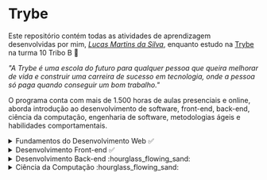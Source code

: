 # Trybe

Este repositório contém todas as atividades de aprendizagem desenvolvidas por mim, _[Lucas Martins da Silva](https://www.linkedin.com/in/lumartins-silva/)_, enquanto estudo na [Trybe](https://www.betrybe.com/) na turma 10 Tribo B :rocket:

_"A Trybe é uma escola do futuro para qualquer pessoa que queira melhorar de vida e construir uma carreira de sucesso em tecnologia, onde a pessoa só paga quando conseguir um bom trabalho."_

O programa conta com mais de 1.500 horas de aulas presenciais e online, aborda introdução ao desenvolvimento de software, front-end, back-end, ciência da computação, engenharia de software, metodologias ágeis e habilidades comportamentais.

<details>
 
  <Summary>Fundamentos do Desenvolvimento Web ✅</Summary>
  <!-- ## Fundamentos do Desenvolvimento Web  -->

##### Bloco 1: Introdução - Unix & Bash

- [x] 1-3: _Unix & Bash - Part 1_
- [x] 1-4: _Unix & Bash - Part 2_
- [x] 1-5: _Shell Script_

##### Bloco 2: Git, GitHub e Internet

- [x] 2-1: _O que é e para que serve?_
- [x] 2-2: _Entendendo os comandos_
- [x] 2-3: _Internet - Entendendo como ela funciona_

##### Bloco 3: Introdução à HTML e CSS

- [x] 3-1: _HTML & CSS - Estruturas de página_
- [x] 3-2: _HTML & CSS - Primeiros passos em CSS_
- [x] 3-3: _HTML & CSS - Seletores e posicionamento_
- [x] 3-4: _HTML Semântico_
- [x] 3-5: _[Projeto - HTML & CSS](https://github.com/lucasmartins96/lessons-learned)_ <!-- PR: https://github.com/tryber/sd-010-b-project-lessons-learned/pull/53 -->

##### Bloco 4: Introdução à JavaScript e Lógica de Programação

- [x] 4-1: _JavaScript - Primeiros passos_
- [x] 4-2: _JavaScript - Array e loop For_
- [x] 4-3: _JavaScript - Lógica de Programação e Algoritmos_
- [x] 4-4: _JavaScript - Objetos e funções_
- [x] 4-5: _[Projeto - Playground Functions](https://github.com/lucasmartins96/playground-functions)_ <!-- PR: https://github.com/tryber/sd-010-b-project-playground-functions/pull/57 -->

##### Bloco 5: JavaScript: DOM, Eventos e Web Storage

- [x] 5-1: _JavaScript - DOM e seletores_
- [x] 5-2: _JavaScript - Trabalhando com elementos_
- [x] 5-3: _JavaScript - Eventos_
- [x] 5-4: _JavaScript - Web Storage_
- [x] 5-5: _[Projeto - Meme Generator]()_ <!-- PR: -->
- [x] 5-6: _[Projeto - Arte com Pixels](https://github.com/lucasmartins96/pixels-art)_ <!-- PR: https://github.com/tryber/sd-010-b-project-pixels-art/pull/26 -->
- [x] 5-7: _[Projeto - Lista de tarefas](https://github.com/lucasmartins96/to-do-list)_ <!-- PR: https://github.com/tryber/sd-010-b-project-todo-list/pull/24 -->
- [x] 5-7: _[Projeto - Adivinhe a Cor](https://github.com/lucasmartins96/color-guess)_ <!-- PR: https://github.com/tryber/sd-010-b-project-color-guess/pull/12 -->
- [x] 5-7: _[Projeto - Carta Misteriosa](https://github.com/lucasmartins96/mistery-letter)_ <!-- PR: https://github.com/tryber/sd-010-b-project-mistery-letter/pull/10 -->

##### Bloco 6: HTML e CSS: Forms, Flexbox e Responsivo

- [x] 6-1: _HTML & CSS - Forms_
- [x] 6-2: _Bibliotecas JavaScript e Frameworks CSS_
- [x] 6-3: _CSS Flexbox - Part 1_
- [x] 6-4: _CSS Flexbox - Part 2_
- [x] 6-5: _CSS Responsivo - Mobile First_
- [x] 6-6: _[Projeto - Página inicial do Facebook](https://github.com/lucasmartins96/facebook-signup)_ <!-- PR: https://github.com/tryber/sd-010-b-project-facebook-signup/pull/87 -->

##### Bloco 7: Introdução à JavaScript ES6 e Testes Unitários

- [x] 7-1: _JavaScript ES6 - let, const, arrow functions e template literals_
- [x] 7-2: _JavaScript ES6 - Objects_
- [x] 7-3: _Testes unitários em JavaScript_
- [x] 7-4: _[Projeto - JavaScript Testes Unitários](https://github.com/lucasmartins96/js-unit-tests)_ <!-- PR: https://github.com/tryber/sd-010-b-project-js-unit-tests/pull/97 -->

##### Bloco 8: Higher Order Functions do JavaScript ES6

- [x] 8-1: _JavaScript ES6 - Higher Order Functions - forEach, find, some, every, sort_
- [x] 8-2: _JavaScript ES6 - Higher Order Functions - map e filter_
- [x] 8-3: _JavaScript ES6 - Higher Order Functions - reduce_
- [x] 8-4: _JavaScript ES6 - spread operator, rest parameter, destructuring e mais_
- [x] 8-5: _[Projeto - Zoo functions](https://github.com/lucasmartins96/zoo-functions)_ <!-- PR: https://github.com/tryber/sd-010-b-project-zoo-functions/pull/88 -->

##### Bloco 9: JavaScript Assíncrono e Promises

- [x] 9-1: _JavaScript Assíncrono e Callbacks_
- [x] 9-2: _JavaScript Promises_
- [x] 9-3: _[Projeto - Carrinho de Compras](https://github.com/lucasmartins96/shopping-cart)_ <!-- PR: https://github.com/tryber/sd-010-b-project-shopping-cart/pull/31 -->

##### Bloco 10: Testes automatizados com Jest

- [x] 10-1: _Primeiros passos no Jest_
- [x] 10-2: _Jest - Testes Assíncronos_
- [x] 10-3: _Jest - Simulando comportamentos_
- [x] 10-4: _[Projeto - Jest Assíncrono e Mocking](https://github.com/lucasmartins96/project-jest)_ <!-- PR: https://github.com/tryber/sd-010-b-project-jest/pull/33 -->
</details>

<details>
  <Summary>Desenvolvimento Front-end ✅</Summary>
  <!-- ## Desenvolvimento Front-end ✅ -->

##### Bloco 11: Introdução à React

- [x] 11-1: _'Hello, world!' no React!_
- [x] 11-2: _Componentes React_
- [x] 11-3: _[Projeto - Movie Cards Library](https://github.com/lucasmartins96/movie-cards-library)_ <!-- PR: https://github.com/tryber/sd-010-b-project-movie-cards-library/pull/70 -->

##### Bloco 12: Componentes com Estado, Eventos e Formulários com React

- [x] 12-1: _Components com estado_
- [x] 12-2: _Eventos e formulários no React_
- [x] 12-3: _[Projeto - Movie Cards Library Stateful](https://github.com/lucasmartins96/movie-cards-library-stateful)_ <!-- PR: https://github.com/tryber/sd-010-b-project-movie-cards-library-stateful/pull/16 -->

##### Bloco 13: Ciclo de Vida de Componentes e React Router

- [x] 13-1: _Melhorando o reuso de componentes: props.children e PropTypes_
- [x] 13-2: _Ciclo de vida de componentes em React_
- [x] 13-3: _React Router_
- [x] 13-4: _[Projeto - Movie Cards Library CRUD](https://github.com/lucasmartins96/movie-cards-library-crud)_ <!-- PR: https://github.com/tryber/sd-010-b-project-movie-card-library-crud/pull/35 -->

##### Bloco 14: Metodologias Ágeis

- [x] 14-1: _Metodologias ágeis_
- [x] 14-2: _[Projeto - Frontend Online Store](https://github.com/lucasmartins96/frontend-online-store)_ <!-- PR: https://github.com/tryber/sd-010-b-project-frontend-online-store/pull/457 -->

##### Bloco 15: Testes automatizados com React Testing Library

- [x] 15-1: _Testando React com a React Testing Library_
- [x] 15-2: _Testando React com a React Testing Library - Parte 2_
- [x] 15-3: _[Projeto - Testes em React](https://github.com/lucasmartins96/rtl)_ <!-- PR: https://github.com/tryber/sd-010-b-project-react-testing-library/pull/35 -->

##### Bloco 16: Gerenciamento de estado com Redux

- [x] 16-1: _Introdução ao Redux_
- [x] 16-2: _React com Redux - Parte 1_
- [x] 16-3: _React com Redux - Prática_
- [x] 16-4: _React com Redux - Parte 2_
- [x] 16-5: _Testes síncronos com React-Redux_
- [x] 16-6: _[Projeto - Trybe Wallet](https://github.com/lucasmartins96/trybe-wallet)_ <!-- PR: https://github.com/tryber/sd-010-b-project-trybewallet/pull/47 -->

##### Bloco 17: Projeto Jogo de Trivia

- [x] 17-1: _[Projeto - Jogo de Trivia](https://github.com/lucasmartins96/trivia-react-redux)_ <!-- PR: https://github.com/tryber/sd-010-b-project-trivia-react-redux/pull/640 -->

##### Bloco 18: Context API e React Hooks

- [x] 18-1: _Context API do React_
- [x] 18-2: _React Hooks - useState e useContext_
- [x] 18-3: _React Hooks - useEffect e Hooks customizados_
- [x] 18-4: _[Projeto - StarWars Datatable com Context API e Hooks](https://github.com/lucasmartins96/starwars-planets-search)_ <!-- PR: https://github.com/tryber/sd-010-b-project-starwars-planets-search/pull/28 -->

##### Bloco 19: Projeto App de Receitas

- [x] 19-1: _[Projeto - App de Receitas]()_ <!-- PR: https://github.com/tryber/sd-010-b-project-recipes-app/pull/98 -->

</details>

<details>
  <summary>Desenvolvimento Back-end :hourglass_flowing_sand:</summary>
  <!-- ## Desenvolvimento Back-end :hourglass_flowing_sand: -->

##### Bloco 20: Introdução à SQL

- [x] 20-1: _Banco de dados SQL_
- [x] 20-2: _Encontrando dados em um banco de dados_
- [x] 20-3: _Filtrando dados de forma específica_
- [x] 20-4: _Manipulando tabelas_
- [x] 20-5: _[Projeto - All For One (Link PR)](https://github.com/tryber/sd-010-b-mysql-all-for-one/pull/20)_

##### Bloco 21: Funções SQL, Joins e Subqueries

- [x] 21-1: _Funções mais usadas no SQL_
- [x] 21-2: _Descomplicando JOINs, UNIONs e Subqueries_
- [x] 21-3: _Stored Routines & Stored Functions_
- [x] 21-4: _[Projeto - Vocabulary Booster (Link PR)](https://github.com/tryber/sd-010-b-mysql-vocabulary-booster/pull/27)_

##### Bloco 22: Normalização e Modelagem de Banco de Dados

- [x] 22-1: _Transformando ideias em um modelo de banco de dados - Parte 1_
- [x] 22-2: _Normalização, Formas Normais e Dumps_
- [x] 22-2: _Transformando ideias em um modelo de banco de dados - Parte 2_
- [x] 22-3: _[Projeto - One For All (Link PR)](https://github.com/tryber/sd-010-b-mysql-one-for-all/pull/16)_

##### Bloco 23: Introdução ao MongoDB

- [x] 23-1: _MongoDB - Introdução_
- [x] 23-2: _Filter Operators_
- [x] 23-3: _[Projeto - Data Flights (Link PR)](https://github.com/tryber/sd-010-b-mongodb-dataflights/pull/37)_

##### Bloco 24: MongoDB: Updates Simples e Complexos

- [x] 24-1: _Updates Simples_
- [x] 24-2: _Updates Complexos - Arrays - Parte 1_
- [x] 24-3: _Updates Complexos - Arrays - Parte 2_
- [x] 24-4: _[Projeto - Commerce (Link PR)](https://github.com/tryber/sd-010-b-mongodb-commerce/pull/34)_

##### Bloco 25: MongoDB: Aggregation Framework

- [x] 25-1: _Aggregation Framework - Part 1_
- [x] 25-2: _Aggregation Framework - Part 2_
- [x] 25-3: _[Projeto - Aggregations (Link PR)](https://github.com/tryber/sd-010-b-mongodb-aggregations/pull/23)_

##### Bloco 26: Introdução ao desenvolvimento Web com NodeJS

- [x] 26-1: _NodeJS - Introdução_
- [x] 26-2: _NodeJS - Fluxo Assíncrono_
- [x] 26-3: _NodeJS - Testes com NodeJS_
- [x] 26-4: _Express: HTTP com Node.js_
- [x] 26-5: _Express: Middlewares_
- [x] 26-6: _[Projeto Talker Manager (Link PR)](https://github.com/tryber/sd-010-b-project-talker-manager/pull/29)_

##### Bloco 27: NodeJS: Camada de Serviço e Arquitetura Rest e Restful

- [x] 27-1: _Arquitetura de Software - Camada de Model_
- [x] 27-2: _Arquitetura de Software - Camada de Controller e Service_
- [x] 27-3: _Arquitetura Web - Rest e Restful_
- [x] 27-4: _Arquitetura de Software - Testando as Camadas_
- [x] 27-5: _[Projeto - Store Manager](https://github.com/lucasmartins96/store-manager)_

##### Bloco 28: Autenticação e Upload de Arquivos

- [x] 28-1: _NodeJS - JWT - (JSON Web Token)_
- [x] 28-2: _NodeJS - Upload de arquivos com `multer`_
- [x] 28-3: _NodeJS - Testando APIs com Testes de Integração_
- [x] 28-4: _[Projeto - Cookmaster (Link PR)](https://github.com/tryber/sd-010-b-cookmaster/pull/57)_

##### Bloco 29: Deployment

- [x] 29-1: _Infraestrutura - Deploy com Heroku_
- [x] 29-2: _Deploy - Gerenciadores de Processos_
- [x] 29-3: _[Projeto - Stranger Things Backend (Link PR)](https://github.com/tryber/sd-010-b-stranger-things-backend/pull/48)_
- [x] 29-3: _[Projeto - Stranger Things Frontend (Link PR)](https://github.com/tryber/sd-010-b-stranger-things-frontend/pull/43)_

##### Bloco 30: Arquitetura: SOLID e ORM

- [x] 30-1: _Arquitetura - Princípios SOLID_
- [x] 30-2: _ORM - Interface da aplicação com o banco de dados_
- [x] 30-3: _ORM - Associations_
- [ ] 30-4: _[Projeto - API de Blogs (Link PR)](https://github.com/tryber/sd-010-b-project-blogs-api/pull/4)_

##### Bloco 31: Sockets

- [x] 31-1: _Arquitetura - Camada de View_
- [x] 31-2: _Sockets - TCP/UDP & NET_
- [x] 31-3: _Sockets - Socket.io_
- [ ] 31-4: _Sockets - Praticando Socket.io_
- [ ] 31-5: _[Projeto - Webchat]()_

##### Bloco 32: Projeto - App de Delivery

- [ ] 32-1: _[Projeto - API de Delivery]()_

</details>

<!-- ##### Bloco 33: Sockets

- [ ] 30-1: _Sockets - TCP/UDP & NET_
- [ ] 30-2: _Sockets - Socket.io_
- [ ] 30-3: _[Projeto - Webchat]()_

##### Bloco 34: Projeto

- [ ] 34-1: _[Projeto - Trybeer V2]()_ -->

<details>
  <summary>Ciência da Computação :hourglass_flowing_sand:</summary>

  <!-- ## Ciência da Computação :hourglass_flowing_sand: -->

##### Bloco 33: Introdução à Python

- [ ] 33-1: _Aprendendo Python_
- [ ] 33-2: _Entrada e Saída de dados_
- [ ] 33-3: _Testes_
- [ ] 33-4: _[Projeto - Job Insights]()_

##### Bloco 34: Programação Orientada a Objetos e Padrões de Projeto

- [ ] 34-1: _Introdução à programação orientada a objetos_
- [ ] 34-2: _Herança, Composição e Interfaces_
- [ ] 34-3: _Padrões de projeto_
- [ ] 34-4: _[Projeto - Relatórios de Estoque]()_

#### Bloco 35: Redes e Raspagem de Dados

- [ ] 35-1: _Arquitetura de redes_
- [ ] 35-2: _Redes de computadores, ferramentas e segurança_
- [ ] 35-3: _Raspagem de Dados_
- [ ] 35-4: _[Projeto - Tech news]()_

#### Bloco 36: Algoritmos

- [ ] 36-1: _Complexidade de Algoritmos_
- [ ] 36-2: _Recursividade e Estratégias para solução de problemas_
- [ ] 36-3: _Algoritmos de ordenação e busca_
- [ ] 36-4: _[Projeto - Algoritmos]()_

#### Bloco 37: Estrutura de Dados I: Arrays, Hashmaps e Sets

- [ ] 37-1: _Arquitetura de Computadores_
- [ ] 37-2: _Arrays_
- [ ] 37-3: _Hashmap e Dict_
- [ ] 37-4: _Set_
- [ ] 37-5: _[Projeto - Restaurant Orders]()_

#### Bloco 38: Estrutura de Dados II: Listas, Filas e Pilhas

- [ ] 38-1: _Nó e Listas Encadeadas_
- [ ] 38-2: _Deque_
- [ ] 38-3: _Pilhas_
- [ ] 38-4: _[Projeto - TING - Trybe Is Not Google]()_
</details>

